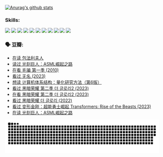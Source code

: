 
[![Anurag's github stats](https://github-readme-stats.vercel.app/api?username=w940853815)](https://github.com/anuraghazra/github-readme-stats)

### Skills:

<code><img height="32" src="https://cdn.jsdelivr.net/npm/simple-icons@v5/icons/python.svg"></code>
<code><img height="32" src="https://cdn.jsdelivr.net/npm/simple-icons@v5/icons/javascript.svg"></code>
<code><img height="32" src="https://cdn.jsdelivr.net/npm/simple-icons@v5/icons/django.svg"></code>
<code><img height="32" src="https://cdn.jsdelivr.net/npm/simple-icons@v5/icons/flask.svg"></code>
<code><img height="32" src="https://cdn.jsdelivr.net/npm/simple-icons@v5/icons/vuetify.svg"></code>
<code><img height="32" src="https://cdn.jsdelivr.net/npm/simple-icons@v5/icons/git.svg"></code>
<code><img height="32" src="https://cdn.jsdelivr.net/npm/simple-icons@v5/icons/docker.svg"></code>
<code><img height="32" src="https://cdn.jsdelivr.net/npm/simple-icons@v5/icons/postgresql.svg"></code>
<code><img height="32" src="https://cdn.jsdelivr.net/npm/simple-icons@v5/icons/elasticsearch.svg"></code>
<code><img height="32" src="https://cdn.jsdelivr.net/npm/simple-icons@v5/icons/macos.svg"></code>
<code><img height="32" src="https://cdn.jsdelivr.net/npm/simple-icons@v5/icons/linux.svg"></code>

### 🗣 豆瓣:

<!-- DOUBAN-ACTIVITIES:START -->
- [在读 包法利夫人](https://www.douban.com/people/136069238/status/4284119119/?_i=88681610)
- [读过 光刻巨人：ASML崛起之路](https://www.douban.com/people/136069238/status/4284118319/?_i=88681610)
- [在看 毛骗 第一季‎ (2010)](https://www.douban.com/people/136069238/status/4283708106/?_i=88681610)
- [看过 无名‎ (2023)](https://www.douban.com/people/136069238/status/4280654210/?_i=88681610)
- [想读 计算机体系结构：量化研究方法（第6版）](https://www.douban.com/people/136069238/status/4278187754/?_i=88681610)
- [看过 黑暗荣耀 第二季 더 글로리2‎ (2023)](https://www.douban.com/people/136069238/status/4277926500/?_i=88681610)
- [在看 黑暗荣耀 第二季 더 글로리2‎ (2023)](https://www.douban.com/people/136069238/status/4272241100/?_i=88681610)
- [看过 黑暗荣耀 더 글로리‎ (2022)](https://www.douban.com/people/136069238/status/4272240930/?_i=88681610)
- [看过 变形金刚：超能勇士崛起 Transformers: Rise of the Beasts‎ (2023)](https://www.douban.com/people/136069238/status/4267685771/?_i=88681610)
- [在读 光刻巨人：ASML崛起之路](https://www.douban.com/people/136069238/status/4266569048/?_i=88681610)
<!-- DOUBAN-ACTIVITIES:END -->


![Snake animation](https://raw.githubusercontent.com/w940853815/w940853815/output/github-contribution-grid-snake.svg)

<!--
**w940853815/w940853815** is a ✨ _special_ ✨ repository because its `README.md` (this file) appears on your GitHub profile.

Here are some ideas to get you started:

- 🔭 I’m currently working on ...
- 🌱 I’m currently learning ...
- 👯 I’m looking to collaborate on ...
- 🤔 I’m looking for help with ...
- 💬 Ask me about ...
- 📫 How to reach me: ...
- 😄 Pronouns: ...
- ⚡ Fun fact: ...
-->
